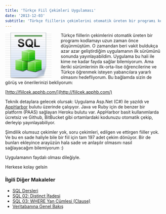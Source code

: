 ```yaml
---
title: 'Türkçe Fiil Çekimleri Uygulaması'
date: '2013-12-03'
subtitle: 'Türkçe fiillerin çekimlerini otomatik üreten bir programı kodlamayı uzun zaman önce düşünmüştüm. O zamandan beri vakit buldukça azar azar geliştirdiğim uygulamanın ilk sürümünü sonunda yayınlayabildim.'
---
```


<img align="left" style="margin-right: 30px;margin-bottom: 0px;"  src="img/blog/Schema-SQL1.jpg">

Türkçe fiillerin çekimlerini otomatik üreten bir programı kodlamayı uzun zaman önce düşünmüştüm. O zamandan beri vakit buldukça azar azar geliştirdiğim uygulamanın ilk sürümünü sonunda yayınlayabildim. Uygulama bu hali ile kime ne kadar fayda sağlar bilemiyorum. Ama ileriki sürümlerinin ilk-orta-lise öğrencilerine ve Türkçe öğrenmek isteyen yabancılara yararlı olmasını hedefliyorum. Bu bağlamda sizin de görüş ve önerilerinizi bekliyorum: 

[http://fiilcek.apphb.com/](http://fiilcek.apphb.com/) 

Teknik detaylara gelecek olursak: Uygulama Asp.Net (C#) ile yazıldı ve [AppHarbor](https://appharbor.com/) bulutu üzerinde çalışıyor. Java ve Ruby için de benzer bir platform (PAAS) sağlayan Heroku bulutu var. AppHarbor basit kullanımlarda ücretsiz ve Github, BitBucket gibi ortamlardaki kodunuzu otomatik çekip, derleyip yayınlayabiliyor. 

Şimdilik olumsuz çekimler yok, soru çekimleri, edilgen ve ettirgen fiiller yok. Ve bu en sade haliyle bile bir fiil için tam 197 adet çekim dönüyor. Bir de bunları ekleyince arayüzün hala sade ve anlaşılır olmasını nasıl sağlayacağım bilemiyorum :) 


Uygulamanın faydalı olması dileğiyle.


Herkese kolay gelsin

### İlgili Diğer Makaleler

- [SQL Dersleri](/sql-dersleri)
- [SQL 02: Distinct İfadesi](/sql-distinct-ifadesi)
- [SQL 03: WHERE Yan Cümlesi (Clause)](/sql-where-clause)
- [Veritabanına Genel Bakış](/veritabanina-genel-bakis)

